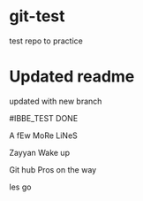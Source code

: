 # git-test
test repo to practice

# Updated readme
updated with new branch

#IBBE_TEST
DONE 

A fEw MoRe LiNeS

Zayyan Wake up 

Git hub Pros on the way 

les go
